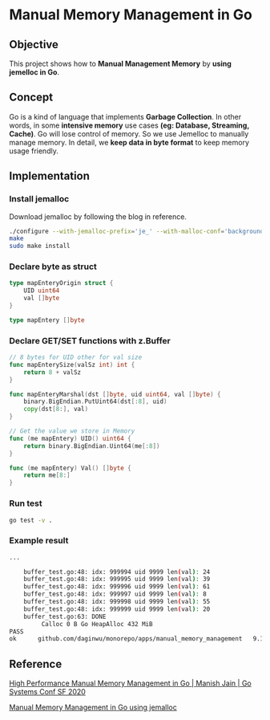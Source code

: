 # Manual Memory Management in Go

## Objective
This project shows how to **Manual Management Memory** by **using jemelloc in Go**.

## Concept
Go is a kind of language that implements **Garbage Collection**. In other words, in some **intensive memory** use cases **(eg: Database, Streaming, Cache)**. Go will lose control of memory. So we use Jemelloc to manually manage memory. In detail, we **keep data in byte format** to keep memory usage friendly.

## Implementation
### Install jemalloc
Download jemalloc by following the blog in reference.
``` bash
./configure --with-jemalloc-prefix='je_' --with-malloc-conf='background_thread:true,metadata_thp:auto'
make
sudo make install
```

### Declare byte as struct 
``` go
type mapEnteryOrigin struct {
	UID uint64
	val []byte
}

type mapEntery []byte
```
### Declare GET/SET functions with z.Buffer
``` go
// 8 bytes for UID other for val size
func mapEnterySize(valSz int) int {
	return 8 + valSz
}

func mapEnteryMarshal(dst []byte, uid uint64, val []byte) {
	binary.BigEndian.PutUint64(dst[:8], uid)
	copy(dst[8:], val)
}

// Get the value we store in Memory
func (me mapEntery) UID() uint64 {
	return binary.BigEndian.Uint64(me[:8])
}

func (me mapEntery) Val() []byte {
	return me[8:]
}
```

### Run test
``` bash
go test -v .
```

### Example result
``` bash
...

    buffer_test.go:48: idx: 999994 uid 9999 len(val): 24
    buffer_test.go:48: idx: 999995 uid 9999 len(val): 39
    buffer_test.go:48: idx: 999996 uid 9999 len(val): 61
    buffer_test.go:48: idx: 999997 uid 9999 len(val): 8
    buffer_test.go:48: idx: 999998 uid 9999 len(val): 55
    buffer_test.go:48: idx: 999999 uid 9999 len(val): 20
    buffer_test.go:63: DONE
         Calloc 0 B Go HeapAlloc 432 MiB
PASS
ok  	github.com/daginwu/monorepo/apps/manual_memory_management	9.112s
```


## Reference
[High Performance Manual Memory Management in Go | Manish Jain | Go Systems Conf SF 2020](https://www.youtube.com/watch?v=F_3d4oa_1lU&t=)

[Manual Memory Management in Go using jemalloc](https://dgraph.io/blog/post/manual-memory-management-golang-jemalloc/)
